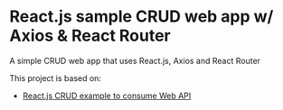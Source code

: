 # React.js sample CRUD web app w/ Axios & React Router

A simple CRUD web app that uses React.js, Axios and React Router

This project is based on:

- [React.js CRUD example to consume Web API](https://bezkoder.com/react-crud-web-api/)
